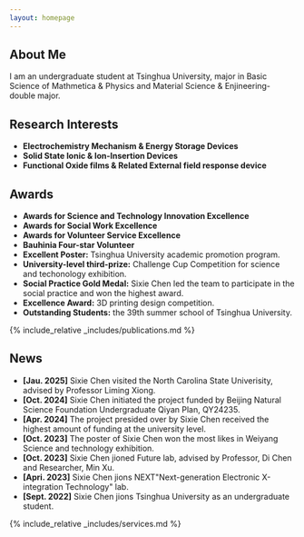 ```yaml
---
layout: homepage
---
```


## About Me

I am an undergraduate student at Tsinghua University, major in Basic Science of Mathmetica & Physics and Material Science & Enjineering-double major.  

## Research Interests

- **Electrochemistry Mechanism & Energy Storage Devices** 
- **Solid State Ionic & Ion-Insertion Devices**
- **Functional Oxide films & Related External field response device**

## Awards

- **Awards for Science and Technology Innovation Excellence**
- **Awards for Social Work Excellence**
- **Awards for Volunteer Service Excellence**
- **Bauhinia Four-star Volunteer**
- **Excellent Poster:** Tsinghua University academic promotion program.
- **University-level third-prize:** Challenge Cup Competition for science and techonology exhibition. 
- **Social Practice Gold Medal:** Sixie Chen led the team to participate in the social practice and won the highest award.
- **Excellence Award:** 3D printing design competition.
- **Outstanding Students:** the 39th summer school of Tsinghua University.

{% include_relative _includes/publications.md %}

## News

- **[Jau. 2025]** Sixie Chen visited the North Carolina State Univerisity, advised by Professor Liming Xiong.
- **[Oct. 2024]** Sixie Chen initiated the project funded by Beijing Natural Science Foundation Undergraduate Qiyan Plan, QY24235.
- **[Apr. 2024]** The project presided over by Sixie Chen received the highest amount of funding at the university level.
- **[Oct. 2023]** The poster of Sixie Chen won the most likes in Weiyang Science and technology exhibition.
- **[Oct. 2023]** Sixie Chen jioned Future lab, advised by Professor, Di Chen and Researcher, Min Xu. 
- **[Apri. 2023]** Sixie Chen jions NEXT"Next-generation Electronic X-integration Technology" lab.
- **[Sept. 2022]** Sixie Chen jions Tsinghua University as an undergraduate student.

{% include_relative _includes/services.md %}
